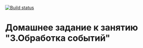 [![Build status](https://ci.appveyor.com/api/projects/status/9rrr16t29f4hytv4?svg=true)](https://ci.appveyor.com/project/ZavyalovAndrei/gnome-with-action)

# Домашнее задание к занятию "3.Обработка событий"
